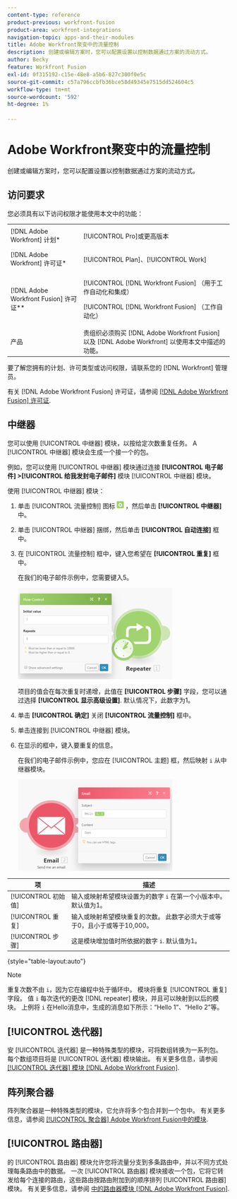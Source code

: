 ```yaml
---
content-type: reference
product-previous: workfront-fusion
product-area: workfront-integrations
navigation-topic: apps-and-their-modules
title: Adobe Workfront聚变中的流量控制
description: 创建或编辑方案时，您可以配置设置以控制数据通过方案的流动方式。
author: Becky
feature: Workfront Fusion
exl-id: 0f315192-c15e-48e8-a5b6-827c300f0e5c
source-git-commit: c57a796ccbfb36bce58d49345e7515dd524604c5
workflow-type: tm+mt
source-wordcount: '592'
ht-degree: 1%

---
```


# Adobe Workfront聚变中的流量控制

创建或编辑方案时，您可以配置设置以控制数据通过方案的流动方式。

## 访问要求

您必须具有以下访问权限才能使用本文中的功能：

<table style="table-layout:auto"> 
 <col> 
 <col> 
 <tbody> 
  <tr> 
   <td role="rowheader">[!DNL Adobe Workfront] 计划*</td>
  <td> <p>[!UICONTROL Pro]或更高版本</p> </td>
  </tr> 
  <tr data-mc-conditions=""> 
   <td role="rowheader">[!DNL Adobe Workfront] 许可证*</td>
   <td> <p>[!UICONTROL Plan]、[!UICONTROL Work]</p> </td> 
  </tr> 
  <tr> 
   <td role="rowheader">[!DNL Adobe Workfront Fusion] 许可证**</td> 
   <td> <p>[!UICONTROL [!DNL Workfront Fusion] （用于工作自动化和集成） </p>   <p>[!UICONTROL [!DNL Workfront Fusion] （工作自动化）</p>  </td> 
  </tr> 
  <tr> 
   <td role="rowheader">产品</td> 
   <td>贵组织必须购买 [!DNL Adobe Workfront Fusion] 以及 [!DNL Adobe Workfront] 以使用本文中描述的功能。</td> 
  </tr> 
 </tbody> 
</table>

要了解您拥有的计划、许可类型或访问权限，请联系您的 [!DNL Workfront] 管理员。

有关 [!DNL Adobe Workfront Fusion] 许可证，请参阅 [[!DNL Adobe Workfront Fusion] 许可证](../../workfront-fusion/get-started/license-automation-vs-integration.md).

## 中继器

您可以使用 [!UICONTROL 中继器] 模块，以按给定次数重复任务。 A [!UICONTROL 中继器] 模块会生成一个接一个的包。

例如，您可以使用 [!UICONTROL 中继器] 模块通过连接 **[!UICONTROL 电子邮件] >[!UICONTROL 给我发封电子邮件]** 模块 [!UICONTROL 中继器] 模块。

使用 [!UICONTROL 中继器] 模块：

1. 单击 [!UICONTROL 流量控制] 图标 ![](assets/flow-control-icon.gif) ，然后单击 **[!UICONTROL 中继器]** 中。
1. 单击 [!UICONTROL 中继器] 捆绑，然后单击 **[!UICONTROL 自动连接]** 框中。
1. 在 [!UICONTROL 流量控制] 框中，键入您希望在 **[!UICONTROL 重复]** 框中。

   在我们的电子邮件示例中，您需要键入5。

   ![](assets/repeater-2-350x207.png)

   项目的值会在每次重复时递增，此值在 **[!UICONTROL 步骤]** 字段，您可以通过选择 **[!UICONTROL 显示高级设置]**. 默认情况下，此数字为1。

1. 单击 **[!UICONTROL 确定]** 关闭 **[!UICONTROL 流量控制]** 框中。

1. 单击连接到 [!UICONTROL 中继器] 模块。
1. 在显示的框中，键入要重复的信息。

   在我们的电子邮件示例中，您应在 [!UICONTROL 主题] 框，然后映射 `i` 从中继器模块。

   ![](assets/repeater-3-350x207.png)

| 项 | 描述 |
|---|---|
| [!UICONTROL 初始值] | 输入或映射希望模块设置为的数字 `i` 在第一个小版本中。 默认值为1。 |
| [!UICONTROL 重复] | 输入或映射希望模块重复的次数。 此数字必须大于或等于0，且小于或等于10,000。 |
| [!UICONTROL 步骤] | 这是模块增加值时所依据的数字 `i`. 默认值为1。 |

{style=&quot;table-layout:auto&quot;}

>[!NOTE]
>
>重复次数不由 `i`，因为它在编程中处于循环中。 模块将重复 [!UICONTROL 重复] 字段。 值 `i` 每次迭代的更改 [!DNL repeater] 模块，并且可以映射到以后的模块。 上例将 `i` 在Hello消息中，生成的消息如下所示：“Hello 1”、“Hello 2”等。

## [!UICONTROL 迭代器]

安 [!UICONTROL 迭代器] 是一种特殊类型的模块，可将数组转换为一系列包。 每个数组项目将是 [!UICONTROL 迭代器] 模块输出。 有关更多信息，请参阅 [[!UICONTROL 迭代器] 模块 [!DNL Adobe Workfront Fusion]](../../workfront-fusion/modules/iterator-module.md).

## 阵列聚合器

阵列聚合器是一种特殊类型的模块，它允许将多个包合并到一个包中。 有关更多信息，请参阅 [[!UICONTROL 聚合器] Adobe Workfront Fusion中的模块](../../workfront-fusion/modules/aggregator-module.md).

## [!UICONTROL 路由器]

的 [!UICONTROL 路由器] 模块允许您将流量分支到多条路由中，并以不同方式处理每条路由中的数据。 一次 [!UICONTROL 路由器] 模块接收一个包，它将它转发给每个连接的路由，这些路由按路由附加到的顺序排列 [!UICONTROL 路由器] 模块。 有关更多信息，请参阅 [中的路由器模块 [!DNL Adobe Workfront Fusion]](../../workfront-fusion/modules/router-module.md).

<!--
<div data-mc-conditions="QuicksilverOrClassic.Draft mode">
<h2>Directives</h2>
<p>The error handling directives allow you to control how your scenario reacts to errors. For more information, see <a href="../../workfront-fusion/errors/advanced-error-handling.md" class="MCXref xref">Advanced error handling in Adobe Workfront Fusion</a> and <a href="../../workfront-fusion/errors/directives-for-error-handling.md" class="MCXref xref">Directives for error handling in Adobe Workfront Fusion</a>.</p>
</div>
-->
